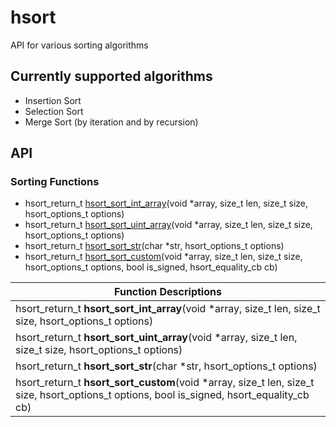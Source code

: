 # hsort
API for various sorting algorithms

## Currently supported algorithms
* Insertion Sort
* Selection Sort
* Merge Sort (by iteration and by recursion)

## API

### Sorting Functions
* hsort_return_t [hsort_sort_int_array](hsort_sort_int_array)(void *array, size_t len, size_t size, hsort_options_t options)
* hsort_return_t [hsort_sort_uint_array](hsort_sort_uint_array)(void *array, size_t len, size_t size, hsort_options_t options)
* hsort_return_t [hsort_sort_str](hsort_sort_str)(char *str, hsort_options_t options)
* hsort_return_t [hsort_sort_custom](hsort_sort_custom)(void *array, size_t len, size_t size, hsort_options_t options, bool is_signed, hsort_equality_cb cb)

| Function Descriptions
| --------------------------
| hsort_return_t  **hsort_sort_int_array**(void *array, size_t len, size_t size, hsort_options_t options)
| hsort_return_t  **hsort_sort_uint_array**(void *array, size_t len, size_t size, hsort_options_t options)
| hsort_return_t  **hsort_sort_str**(char *str, hsort_options_t options)
| hsort_return_t  **hsort_sort_custom**(void *array, size_t len, size_t size, hsort_options_t options, bool is_signed, hsort_equality_cb cb)
